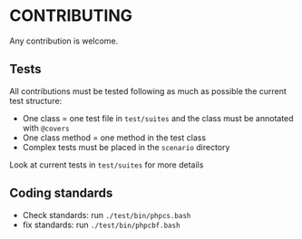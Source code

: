 CONTRIBUTING
============

Any contribution is welcome.

Tests
-----

All contributions must be tested following as much as possible the current test structure:
- One class = one test file in ``test/suites`` and the class must be annotated with ``@covers``
- One class method = one method in the test class
- Complex tests must be placed in the ``scenario`` directory

Look at current tests in ``test/suites`` for more details


Coding standards
----------------

- Check standards: run ``./test/bin/phpcs.bash``
- fix standards: run ``./test/bin/phpcbf.bash``
